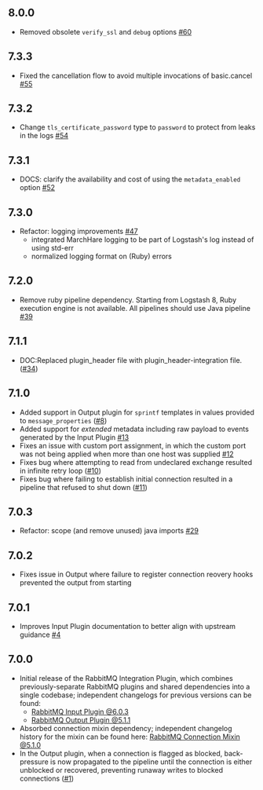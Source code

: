 ## 8.0.0
  - Removed obsolete `verify_ssl` and `debug` options [#60](https://github.com/logstash-plugins/logstash-integration-rabbitmq/pull/60)

## 7.3.3
  - Fixed the cancellation flow to avoid multiple invocations of basic.cancel [#55](https://github.com/logstash-plugins/logstash-integration-rabbitmq/pull/55)

## 7.3.2
  - Change `tls_certificate_password` type to `password` to protect from leaks in the logs [#54](https://github.com/logstash-plugins/logstash-integration-rabbitmq/pull/54)

## 7.3.1
  - DOCS: clarify the availability and cost of using the `metadata_enabled` option [#52](https://github.com/logstash-plugins/logstash-integration-rabbitmq/pull/52)

## 7.3.0
  - Refactor: logging improvements [#47](https://github.com/logstash-plugins/logstash-integration-rabbitmq/pull/47)
    * integrated MarchHare logging to be part of Logstash's log instead of using std-err
    * normalized logging format on (Ruby) errors

## 7.2.0
  - Remove ruby pipeline dependency. Starting from Logstash 8, Ruby execution engine is not available. All pipelines should use Java pipeline [#39](https://github.com/logstash-plugins/logstash-integration-rabbitmq/pull/39)

## 7.1.1
  - DOC:Replaced plugin_header file with plugin_header-integration file. ([#34](https://github.com/logstash-plugins/logstash-integration-rabbitmq/issues/34))

## 7.1.0
  - Added support in Output plugin for `sprintf` templates in values provided to `message_properties` ([#8](https://github.com/logstash-plugins/logstash-integration-rabbitmq/issues/8))
  - Added support for _extended_ metadata including raw payload to events generated by the Input Plugin [#13](https://github.com/logstash-plugins/logstash-integration-rabbitmq/issues/13)
  - Fixes an issue with custom port assignment, in which the custom port was not being applied when more than one host was supplied [#12](https://github.com/logstash-plugins/logstash-integration-rabbitmq/pull/12)
  - Fixes bug where attempting to read from undeclared exchange resulted in infinite retry loop ([#10](https://github.com/logstash-plugins/logstash-integration-rabbitmq/issues/10))
  - Fixes bug where failing to establish initial connection resulted in a pipeline that refused to shut down ([#11](https://github.com/logstash-plugins/logstash-integration-rabbitmq/issues/11))

## 7.0.3
  - Refactor: scope (and remove unused) java imports [#29](https://github.com/logstash-plugins/logstash-integration-rabbitmq/pull/29)

## 7.0.2
  - Fixes issue in Output where failure to register connection reovery hooks prevented the output from starting

## 7.0.1
  - Improves Input Plugin documentation to better align with upstream guidance [#4](https://github.com/logstash-plugins/logstash-integration-rabbitmq/pull/4)

## 7.0.0
  - Initial release of the RabbitMQ Integration Plugin, which combines
    previously-separate RabbitMQ plugins and shared dependencies into a single
    codebase; independent changelogs for previous versions can be found:
     - [RabbitMQ Input Plugin @6.0.3](https://github.com/logstash-plugins/logstash-input-rabbitmq/blob/v6.0.3/CHANGELOG.md)
     - [RabbitMQ Output Plugin @5.1.1](https://github.com/logstash-plugins/logstash-output-rabbitmq/blob/v5.1.1/CHANGELOG.md)
  - Absorbed connection mixin dependency; independent changelog history for
    the mixin can be found here: [RabbitMQ Connection Mixin @5.1.0](https://github.com/logstash-plugins/logstash-mixin-rabbitmq_connection/blob/v5.1.0/CHANGELOG.md)
  - In the Output plugin, when a connection is flagged as blocked, back-pressure is now propagated to the pipeline until the connection is either unblocked or recovered, preventing runaway writes to blocked connections ([#1](https://github.com/logstash-plugins/logstash-integration-rabbitmq/pull/1))
